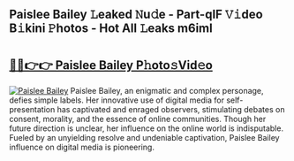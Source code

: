 ## Paislee Bailey 𝙻eaked 𝙽u𝚍e - Part-qIF 𝚅𝚒deo B𝚒kini 𝙿hotos - Hot All 𝙻eaks m6iml

# <h2><a href="http://ld3wgr.urlbe.top/?page=Paislee+Bailey">🔗🔗👉👉 Paislee Bailey P𝚑oto𝚜Vid𝚎o</a></h2>

[![Paislee Bailey](https://i.imgur.com/eBuTRDB.gif)](http://ld3wgr.urlbe.top/?page=Paislee+Bailey)
Paislee Bailey, an enigmatic and complex personage, defies simple labels. Her innovative use of digital media for self-presentation has captivated and enraged observers, stimulating debates on consent, morality, and the essence of online communities. Though her future direction is unclear, her influence on the online world is indisputable. Fueled by an unyielding resolve and undeniable captivation, Paislee Bailey influence on digital media is pioneering.

